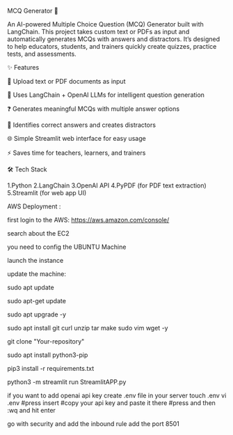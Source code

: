 MCQ Generator 🎯

An AI-powered Multiple Choice Question (MCQ) Generator built with LangChain.
This project takes custom text or PDFs as input and automatically generates MCQs with answers and distractors.
It’s designed to help educators, students, and trainers quickly create quizzes, practice tests, and assessments.

✨ Features

📄 Upload text or PDF documents as input

🧠 Uses LangChain + OpenAI LLMs for intelligent question generation

❓ Generates meaningful MCQs with multiple answer options

🎯 Identifies correct answers and creates distractors

🌐 Simple Streamlit web interface for easy usage

⚡ Saves time for teachers, learners, and trainers

🛠️ Tech Stack

1.Python
2.LangChain
3.OpenAI API
4.PyPDF (for PDF text extraction)
5.Streamlit (for web app UI)

AWS Deployment :

first login to the AWS: https://aws.amazon.com/console/

search about the EC2

you need to config the UBUNTU Machine

launch the instance

update the machine:

sudo apt update

sudo apt-get update

sudo apt upgrade -y

sudo apt install git curl unzip tar make sudo vim wget -y

git clone "Your-repository"

sudo apt install python3-pip

pip3 install -r requirements.txt

python3 -m streamlit run StreamlitAPP.py

if you want to add openai api key
create .env file in your server touch .env
vi .env #press insert #copy your api key and paste it there #press and then :wq and hit enter

go with security and add the inbound rule add the port 8501
